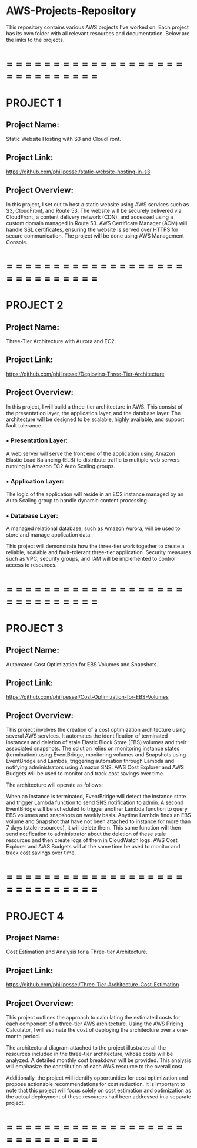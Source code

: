 # AWS-Projects-Repository
This repository contains various AWS projects I've worked on. Each project has its own folder with all relevant resources and documentation. 
Below are the links to the projects.

# = = = = = = = = = = = = = = = = = = = = = = = = = = = = =  

# PROJECT 1
## Project Name: 
Static Website Hosting with S3 and CloudFront.

## Project Link: 
https://github.com/philipessel/static-website-hosting-in-s3 

## Project Overview: 
In this project, I set out to host a static website using AWS services such as S3, CloudFront, and Route 53. The website will be securely delivered via CloudFront, a content delivery network (CDN), and accessed using a custom domain managed in Route 53. AWS Certificate Manager (ACM) will handle SSL certificates, ensuring the website is served over HTTPS for secure communication.
The project will be done using AWS Management Console. 

# = = = = = = = = = = = = = = = = = = = = = = = = = = = = =  

# PROJECT 2
## Project Name: 
Three-Tier Architecture with Aurora and EC2.

## Project Link: 
https://github.com/philipessel/Deploying-Three-Tier-Architecture 

## Project Overview:
In this project, I will build a three-tier architecture in AWS. This consist of the presentation layer, the application layer, and the database layer. The architecture will be designed to be scalable, highly available, and support fault tolerance.

### •	Presentation Layer: 
A web server will serve the front end of the application using Amazon Elastic Load Balancing (ELB) to distribute traffic to multiple web servers running in Amazon EC2 Auto Scaling groups.

### •	Application Layer: 
The logic of the application will reside in an EC2 instance managed by an Auto Scaling group to handle dynamic content processing.

### •	Database Layer: 
A managed relational database, such as Amazon Aurora, will be used to store and manage application data.

This project will demonstrate how the three-tier work together to create a reliable, scalable and fault-tolerant three-tier application.  Security measures such as VPC, security groups, and IAM will be implemented to control access to resources.

# = = = = = = = = = = = = = = = = = = = = = = = = = = = = =  

# PROJECT 3
## Project Name: 
Automated Cost Optimization for EBS Volumes and Snapshots.

## Project Link: 
https://github.com/philipessel/Cost-Optimization-for-EBS-Volumes 

## Project Overview:
This project involves the creation of a cost optimization architecture using several AWS services. It automates the identification of terminated instances and deletion of stale Elastic Block Store (EBS) volumes and their associated snapshots. The solution relies on monitoring instance states (termination) using EventBridge, monitoring volumes and Snapshots using EventBridge and Lambda, triggering automation through Lambda and notifying administrators using Amazon SNS. AWS Cost Explorer and AWS Budgets will be used to monitor and track cost savings over time.

The architecture will operate as follows:

When an instance is terminated, EventBridge will detect the instance state and trigger Lambda function to send SNS notification to admin. A second EventBridge will be scheduled to trigger another Lambda function to query EBS volumes and snapshots on weekly basis. Anytime Lambda finds an EBS volume and Snapshot that have not been attached to instance for more than 7 days (stale resources), it will delete them. This same function will then send notification to administrator about the deletion of these stale resources and then create logs of them in CloudWatch logs. AWS Cost Explorer and AWS Budgets will at the same time be used to monitor and track cost savings over time.

# = = = = = = = = = = = = = = = = = = = = = = = = = = = = = 

# PROJECT 4
## Project Name: 
Cost Estimation and Analysis for a Three-tier Architecture.

## Project Link: 
https://github.com/philipessel/Three-Tier-Architecture-Cost-Estimation 

## Project Overview:
This project outlines the approach to calculating the estimated costs for each component of a three-tier AWS architecture. Using the AWS Pricing Calculator, I will estimate the cost of deploying the architecture over a one-month period.

The architectural diagram attached to the project illustrates all the resources included in the three-tier architecture, whose costs will be analyzed. A detailed monthly cost breakdown will be provided. This analysis will emphasize the contribution of each AWS resource to the overall cost.

Additionally, the project will identify opportunities for cost optimization and propose actionable recommendations for cost reduction.
It is important to note that this project will focus solely on cost estimation and optimization as the actual deployment of these resources had been addressed in a separate project.

# = = = = = = = = = = = = = = = = = = = = = = = = = = = = =  
